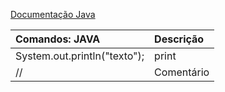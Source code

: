 
[Documentação Java](https://docs.oracle.com/javase/tutorial/java/nutsandbolts/datatypes.html)


Comandos: JAVA | Descrição
:-|:-
System.out.println("texto"); | print
// | Comentário